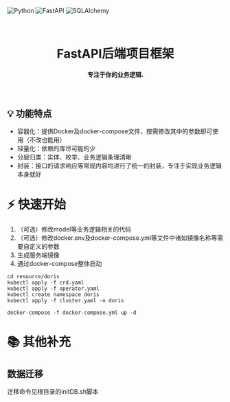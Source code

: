 ![Python](https://img.shields.io/badge/Python-3.12-blue)
![FastAPI](https://img.shields.io/badge/FastAPI-0.104.0+-green)
![SQLAlchemy](https://img.shields.io/badge/SQLAlchemy-v2.0+-green)

<br/>
<h1 align="center">
FastAPI后端项目框架
</h1>
<h4 align="center">专注于你的业务逻辑.</h4>

[//]: # (<h4 align="center">)

[//]: # (  <a href="https://placehold">Quickstart</a> |)

[//]: # (  <a href="https://placehold/">Docs</a> |)

[//]: # (  <a href="https://placehold">Tutorials</a> |)

[//]: # (</h4>)
<br/>

## 💡 功能特点

- 容器化：提供Docker及docker-compose文件，按需修改其中的参数即可使用（不改也能用）
- 轻量化：依赖的库尽可能的少
- 分层归类：实体、枚举、业务逻辑条理清晰
- 封装：接口的请求响应等常规内容均进行了统一的封装，专注于实现业务逻辑本身就好

# ⚡ 快速开始

1. （可选）修改model等业务逻辑相关的代码
2. （可选）修改docker.env及docker-compose.yml等文件中诸如镜像名称等需要自定义的参数
3. 生成服务端镜像
4. 通过docker-compose整体启动

```部署doris数据库
cd resource/doris
kubectl apply -f crd.yaml
kubectl apply -f operator.yaml
kubectl create namespace doris
kubectl apply -f cluster.yaml -n doris
```

```启动docker-compose
docker-compose -f docker-compose.yml up -d
```

# 📚 其他补充

## 数据迁移

迁移命令见根目录的initDB.sh脚本
